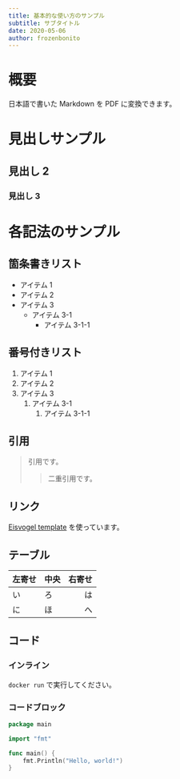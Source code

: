 ```yaml
---
title: 基本的な使い方のサンプル
subtitle: サブタイトル
date: 2020-05-06
author: frozenbonito
---
```


# 概要

日本語で書いた Markdown を PDF に変換できます。

# 見出しサンプル

## 見出し 2

### 見出し 3

# 各記法のサンプル

## 箇条書きリスト

- アイテム 1
- アイテム 2
- アイテム 3
  - アイテム 3-1
    - アイテム 3-1-1

## 番号付きリスト

1. アイテム 1
1. アイテム 2
1. アイテム 3
   1. アイテム 3-1
      1. アイテム 3-1-1

## 引用

> 引用です。
>
> > 二重引用です。

## リンク

[Eisvogel template](https://github.com/Wandmalfarbe/pandoc-latex-template) を使っています。

## テーブル

| 左寄せ | 中央 | 右寄せ |
| :----- | ---- | -----: |
| い     | ろ   |     は |
| に     | ほ   |     へ |

## コード

### インライン

`docker run` で実行してください。

### コードブロック

```go
package main

import "fmt"

func main() {
	fmt.Println("Hello, world!")
}
```
